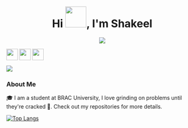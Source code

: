 <!-- Profile Header -->
<h1 align="center">Hi <img src="https://github.com/mitul3737/mitul3737/blob/main/Wave.gif" height="55px" width="55px">, I'm Shakeel</h1>

<!-- Typing SVG -->
<p align="center">
    <img src="https://readme-typing-svg.herokuapp.com?color=E22FE4&width=600&height=45&lines=Student+at+BRAC+University;I+love+grinding+on+problems+until+they're+cracked+💪;Nice+to+Meet+You!&center=true"></a>
</p>

<!-- Social Media Links -->
<p align="left">
<a href="https://www.linkedin.com/in/shakeel2003/" target="blank"><img align="center" src="https://github.com/mishmanners/MishManners/blob/master/socials/transparent-Linkedin-logo-icon.png" alt="" height="30" /></a>
<a href="https://www.instagram.com/shakeel.officialized/" target="blank"><img align="center" src="https://github.com/mitul3737/mitul3737/blob/main/socials/instagram.png" alt="" height="30" /></a>
<a href="https://www.facebook.com/shakeel2003/" target="blank"><img align="center" src="https://github.com/mitul3737/mitul3737/blob/main/socials/facebook.png" alt="" height="30" /></a>
</p>

<!-- Visitor Badge -->
![](https://visitor-badge.glitch.me/badge?page_id=officialshakeel.officialshakeel)
<br />

### About Me 
🎓 I am a student at BRAC University, I love grinding on problems until they're cracked 💪. Check out my repositories for more details.</br>

[![Top Langs](https://github-readme-stats.vercel.app/api/top-langs/?username=officialshakeel)](https://github.com/officialshakeel/github-readme-stats&layout=compact)
